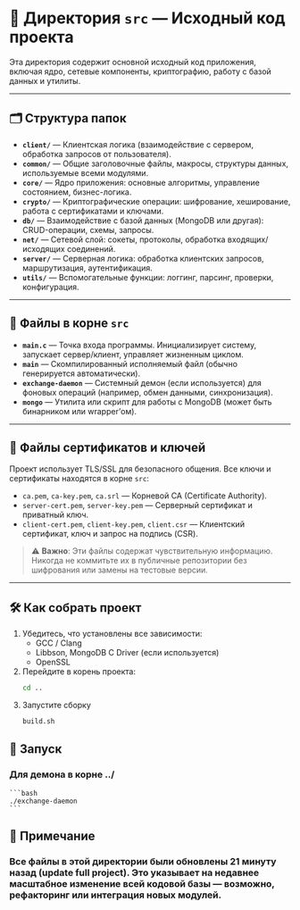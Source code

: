 # 📁 Директория `src` — Исходный код проекта

Эта директория содержит основной исходный код приложения, включая ядро, сетевые компоненты, криптографию, работу с базой данных и утилиты.

---

## 🗂️ Структура папок

- **`client/`** — Клиентская логика (взаимодействие с сервером, обработка запросов от пользователя).
- **`common/`** — Общие заголовочные файлы, макросы, структуры данных, используемые всеми модулями.
- **`core/`** — Ядро приложения: основные алгоритмы, управление состоянием, бизнес-логика.
- **`crypto/`** — Криптографические операции: шифрование, хеширование, работа с сертификатами и ключами.
- **`db/`** — Взаимодействие с базой данных (MongoDB или другая): CRUD-операции, схемы, запросы.
- **`net/`** — Сетевой слой: сокеты, протоколы, обработка входящих/исходящих соединений.
- **`server/`** — Серверная логика: обработка клиентских запросов, маршрутизация, аутентификация.
- **`utils/`** — Вспомогательные функции: логгинг, парсинг, проверки, конфигурация.

---

## 📄 Файлы в корне `src`

- **`main.c`** — Точка входа программы. Инициализирует систему, запускает сервер/клиент, управляет жизненным циклом.
- **`main`** — Скомпилированный исполняемый файл (обычно генерируется автоматически).
- **`exchange-daemon`** — Системный демон (если используется) для фоновых операций (например, обмен данными, синхронизация).
- **`mongo`** — Утилита или скрипт для работы с MongoDB (может быть бинарником или wrapper’ом).

---

## 🔐 Файлы сертификатов и ключей

Проект использует TLS/SSL для безопасного общения. Все ключи и сертификаты находятся в корне `src`:

- `ca.pem`, `ca-key.pem`, `ca.srl` — Корневой CA (Certificate Authority).
- `server-cert.pem`, `server-key.pem` — Серверный сертификат и приватный ключ.
- `client-cert.pem`, `client-key.pem`, `client.csr` — Клиентский сертификат, ключ и запрос на подпись (CSR).

> ⚠️ **Важно**: Эти файлы содержат чувствительную информацию. Никогда не коммитьте их в публичные репозитории без шифрования или замены на тестовые версии.

---

## 🛠️ Как собрать проект

1. Убедитесь, что установлены все зависимости:
   - GCC / Clang
   - Libbson, MongoDB C Driver (если используется)
   - OpenSSL
2. Перейдите в корень проекта:
   ```bash
   cd ..
3. Запустите сборку
    ```bash
    build.sh
## 🧪 Запуск

### Для демона в корне ../
    ```bash
    ./exchange-daemon
    ```
## 📝 Примечание

### Все файлы в этой директории были обновлены 21 минуту назад (update full project). Это указывает на недавнее масштабное изменение всей кодовой базы — возможно, рефакторинг или интеграция новых модулей.